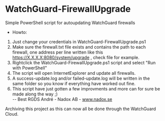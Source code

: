 # WatchGuard-FirewallUpgrade
Simple PowerShell script for autoupdating WatchGuard firewalls
- Howto:</br>

1) Just change your credentials in WatchGuard-FirewallUpgrade.ps1</br>
2) Make sure the firewall.txt file exists and contains the path to each firewall, one address per line written like this https://X.X.X.X:8080/system/upgrade , check file for example.</br>
3) Rightclick the WatchGuard-FirewallUpgrade.ps1 script and select "Run with PowerShell"</br>
4) The script will open InternetExplorer and update all firewalls.</br>
5) A success-update.log and/or failed-update.log will be written in the same folder so you know if everything have worked out fine.</br>
6) This script have just gotten a few improvments and more can for sure be made along the way ;)</br>
-- Best RGDS André - Nadox AB - www.nadox.se</br>

Archiving this project as this can now all be done through the WatchGuard Cloud.

